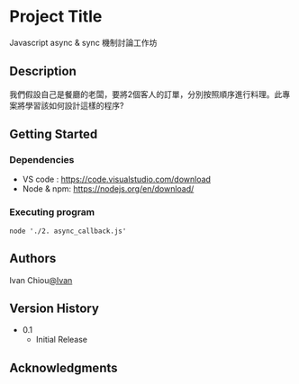 # Project Title

Javascript async & sync 機制討論工作坊

## Description

我們假設自己是餐廳的老闆，要將2個客人的訂單，分別按照順序進行料理。此專案將學習該如何設計這樣的程序?

## Getting Started

### Dependencies

* VS code : https://code.visualstudio.com/download
* Node & npm: https://nodejs.org/en/download/

### Executing program
```
node './2. async_callback.js'
```

## Authors
Ivan Chiou[@Ivan](https://wyattkidd.medium.com/)

## Version History
* 0.1
    * Initial Release

## Acknowledgments